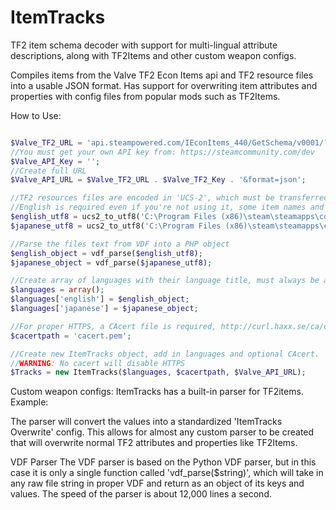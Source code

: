 # ItemTracks
TF2 item schema decoder with support for multi-lingual attribute descriptions, along with TF2Items and other custom weapon configs.

Compiles items from the Valve TF2 Econ Items api and TF2 resource files into a usable JSON format. Has support for overwriting item attributes and properties with config files from popular mods such as TF2Items.


How to Use:
```php

$Valve_TF2_URL = 'api.steampowered.com/IEconItems_440/GetSchema/v0001/?key=';
//You must get your own API key from: https://steamcommunity.com/dev
$Valve_API_Key = '';
//Create full URL
$Valve_API_URL = $Valve_TF2_URL . $Valve_TF2_Key . '&format=json';

//TF2 resources files are encoded in 'UCS-2', which must be transferred to UTF-8 or other handlable encoding.
//English is required even if you're not using it, some item names and attribute descriptions do not have a translation
$english_utf8 = ucs2_to_utf8('C:\Program Files (x86)\steam\steamapps\common\tf2\tf\resource\tf_english.txt');
$japanese_utf8 = ucs2_to_utf8('C:\Program Files (x86)\steam\steamapps\common\tf2\tf\resource\tf_japanese.txt');

//Parse the files text from VDF into a PHP object
$english_object = vdf_parse($english_utf8);
$japanese_object = vdf_parse($japanese_utf8);

//Create array of languages with their language title, must always be an array even if only english is used.
$languages = array();
$languages['english'] = $english_object;
$languages['japanese'] = $japanese_object;

//For proper HTTPS, a CAcert file is required, http://curl.haxx.se/ca/cacert.pem
$cacertpath = 'cacert.pem';

//Create new ItemTracks object, add in languages and optional CAcert.
//WARNING: No cacert will disable HTTPS
$Tracks = new ItemTracks($languages, $cacertpath, $Valve_API_URL);
```



Custom weapon configs:
ItemTracks has a built-in parser for TF2items.
Example:

The parser will convert the values into a standardized 'ItemTracks Overwrite' config. This allows for almost any custom parser to be created that will overwrite normal TF2 attributes and properties like TF2Items.


VDF Parser
The VDF parser is based on the Python VDF parser, but in this case it is only a single function called 'vdf_parse($string)', which will take in any raw file string in proper VDF and return as an object of its keys and values. The speed of the parser is about 12,000 lines a second.

